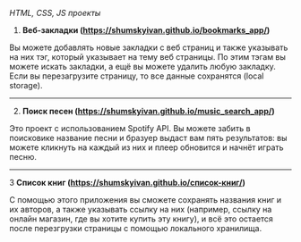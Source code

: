 *HTML, CSS, JS проекты*

1. **Веб-закладки (https://shumskyivan.github.io/bookmarks_app/)**

Вы можете добавлять новые закладки с веб страниц и также указывать на них тэг, который указывает на тему веб страницы. По этим тэгам вы можете искать закладки, а ещё вы можете удалить любую закладку. Если вы перезагрузите страницу, то все данные сохранятся (local storage).

--------
2. **Поиск песен (https://shumskyivan.github.io/music_search_app/)**

Это проект с использованием Spotify API. Вы можете забить в поисковике название песни и бразуер выдаст вам пять результатов: вы можете кликнуть на каждый из них и плеер обновится и начнёт играть песню. 

--------

3 **Список книг (https://shumskyivan.github.io/список-книг/)**

С помощью этого приложения вы сможете сохранять названия книг и их авторов, а также указывать ссылку на них (например, ссылку на онлайн магазин, где вы хотите купить эту книгу), и всё это остается после перезгрузки страницы с помощью локального хранилища.
